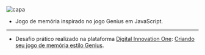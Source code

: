 ![capa](https://user-images.githubusercontent.com/87531075/147522001-812c95db-453f-48cf-a616-8e7699a093b1.jpg)



- Jogo de memória inspirado no jogo Genius em JavaScript.
------------
- Desafio prático realizado na plataforma [Digital Innovation One](https://web.digitalinnovation.one/home "Digital Innovation One"): [Criando seu jogo de memória estilo Genius](https://web.digitalinnovation.one/lab/criando-seu-jogo-de-memoria-estilo-genius/learning/2f52af59-5fad-49d0-ba18-5136c922f289 "Criando seu jogo de memória estilo Genius").

